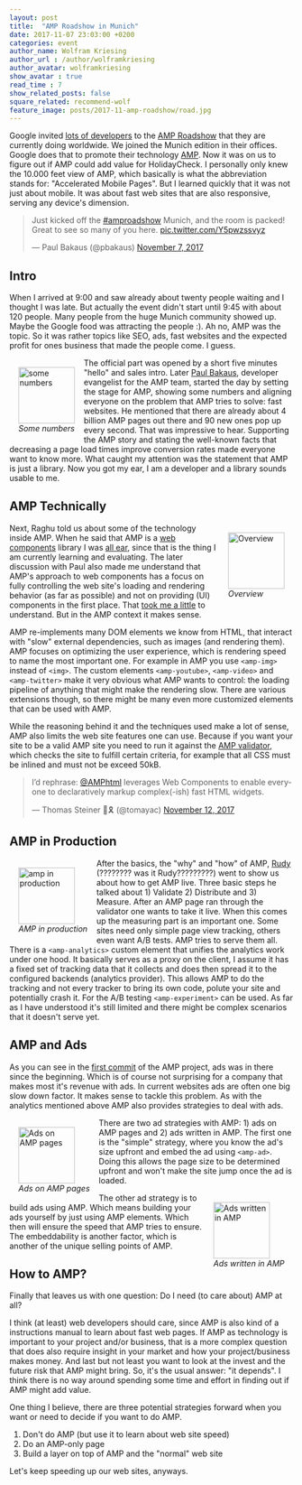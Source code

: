 ```yaml
---
layout: post
title:  "AMP Roadshow in Munich"
date: 2017-11-07 23:03:00 +0200
categories: event
author_name: Wolfram Kriesing
author_url : /author/wolframkriesing
author_avatar: wolframkriesing
show_avatar : true
read_time : 7
show_related_posts: false
square_related: recommend-wolf
feature_image: posts/2017-11-amp-roadshow/road.jpg
---
```


Google invited [lots of developers][devs-tweet] to the [AMP Roadshow][amp-roadshow] that they are currently doing worldwide.
We joined the Munich edition in their offices. 
Google does that to promote their technology [AMP][amp]. Now it was on us to figure out
if AMP could add value for HolidayCheck.
I personally only knew the 10.000 feet view of AMP, which basically is what the abbreviation 
stands for: "Accelerated Mobile Pages". But I learned quickly that it was not just about mobile.
It was about fast web sites that are also responsive, serving any device's dimension.

[devs-tweet]: https://twitter.com/wolframkriesing/status/927820303270662144
[amp-roadshow]: https://www.ampproject.org/amp-roadshow/
[amp]: https://www.ampproject.org/

<blockquote class="twitter-tweet" data-partner="tweetdeck"><p lang="en" dir="ltr">Just kicked off the <a href="https://twitter.com/hashtag/amproadshow?src=hash&amp;ref_src=twsrc%5Etfw">#amproadshow</a> Munich, and the room is packed! Great to see so many of you here. <a href="https://t.co/Y5pwzssvyz">pic.twitter.com/Y5pwzssvyz</a></p>&mdash; Paul Bakaus (@pbakaus) <a href="https://twitter.com/pbakaus/status/927828722572562433?ref_src=twsrc%5Etfw">November 7, 2017</a></blockquote>
<script async src="https://platform.twitter.com/widgets.js" charset="utf-8"></script>

## Intro

When I arrived at 9:00 and saw already about twenty people waiting and I thought I was late. But actually the event didn't start until 9:45 with about 120 people. Many people from the huge Munich community showed up. Maybe the Google food was attracting the people :). Ah no, AMP was the topic. So it was rather topics like SEO, ads, fast websites and the expected profit for ones business that made the people come. I guess.

<div style="float: left; padding: 1rem;">
<img src="{{site.baseurl}}/img/posts/2017-11-amp-roadshow/1-intro.jpg" alt="some numbers" width="100" class="sizeup-onhover-image scale3 origin-left-top" />
<br/><em>Some numbers</em>
</div>

The official part was opened by a short five minutes "hello" and sales intro.
Later [Paul Bakaus][paul], developer evangelist for the AMP team, started the day by setting the stage for AMP, showing some numbers and aligning everyone on the problem that AMP tries to solve: fast websites. He mentioned that there are already about 4 billion AMP pages out there and 90 new ones pop up every second. That was impressive to hear. Supporting the AMP story and stating the well-known facts that decreasing a page load times improve conversion rates made everyone want to know more. What caught my attention was the statement that AMP is just a library. Now you got my ear, I am a developer and a library sounds usable to me.

[paul]: https://twitter.com/pbakaus/

## AMP Technically

<div style="float: right; padding: 1rem;">
<img src="{{site.baseurl}}/img/posts/2017-11-amp-roadshow/2-amp-is.jpg" alt="Overview" width="100" class="sizeup-onhover-image scale3 origin-right-top" />
<br/><em>Overview</em>
</div>

Next, Raghu told us about some of the technology inside AMP. When he said that AMP is a [web components] library I was [all ear][tweet-1], since that is the thing I am currently learning and evaluating. The later discussion with Paul also made me understand that AMP's approach to web components has a focus on fully controlling the web site's loading and rendering behavior (as far as possible) and not on providing (UI) components in the first place. That [took me a little][tweet-2] to understand. But in the AMP context it makes sense.

AMP re-implements many DOM elements we know from HTML, that interact with "slow" external dependencies, such as images (and rendering them). AMP focuses on optimizing the user experience, which is rendering speed to name the most important one. For example in AMP you use `<amp-img>` instead of `<img>`. The custom elements `<amp-youtube>`, `<amp-video>` and `<amp-twitter>` make it very obvious what AMP wants to control: the loading pipeline of anything that might make the rendering slow. There are various extensions though, so there might be many even more customized elements that can be used with AMP.

While the reasoning behind it and the techniques used make a lot of sense, AMP also limits the web site features one can use. Because if you want your site to be a valid AMP site you need to run it against the [AMP validator][amp-validator], which checks the site to fulfill certain criteria, for example that all CSS must be inlined and must not be exceed 50kB.

<blockquote class="twitter-tweet" data-partner="tweetdeck"><p lang="en" dir="ltr">I’d rephrase: <a href="https://twitter.com/AMPhtml?ref_src=twsrc%5Etfw">@AMPhtml</a> leverages Web Components to enable everyone to declaratively markup complex(-ish) fast HTML widgets.</p>&mdash; Thomas Steiner 🦖🎗 (@tomayac) <a href="https://twitter.com/tomayac/status/929657825286029312?ref_src=twsrc%5Etfw">November 12, 2017</a></blockquote>
<script async src="https://platform.twitter.com/widgets.js" charset="utf-8"></script>

[web components]: https://www.webcomponents.org/
[tweet-1]: https://twitter.com/wolframkriesing/status/927825238766882818
[tweet-2]: https://twitter.com/wolframkriesing/status/927835789404319744
[amp-validator]: https://validator.ampproject.org/

## AMP in Production

<div style="float: left; padding: 1rem;">
<img src="{{site.baseurl}}/img/posts/2017-11-amp-roadshow/3-in-prod.jpg" alt="amp in production" width="100" class="sizeup-onhover-image scale3 origin-left-top" />
<br/><em>AMP in production</em>
</div>

After the basics, the "why" and "how" of AMP, [Rudy][rudy] (???????? was it Rudy?????????) went to show us about how to get AMP live. Three basic steps he talked about 1) Validate 2) Distribute and 3) Measure. After an AMP page ran through the validator one wants to take it live. When this comes up the measuring part is an important one. Some sites need only simple page view tracking, others even want A/B tests. AMP tries to serve them all. There is a `<amp-analytics>` custom element that unifies the analytics work under one hood. It basically serves as a proxy on the client, I assume it has a fixed set of tracking data that it collects and does then spread it to the configured backends (analytics provider). This allows AMP to do the tracking and not every tracker to bring its own code, polute your site and potentially crash it.
For the A/B testing `<amp-experiment>` can be used. As far as I have understood it's still limited and there might be complex scenarios that it doesn't serve yet.

[rudy]: https://twitter.com/rudygalfi/

## AMP and Ads

As you can see in the [first commit][amp-first-commit] of the AMP project, ads was in there since the beginning. Which is of course not surprising for a company that makes most it's revenue with ads. In current websites ads are often one big slow down factor. It makes sense to tackle this problem. As with the analytics mentioned above AMP also provides strategies to deal with ads.

<div style="float: left; padding: 1rem;">
<img src="{{site.baseurl}}/img/posts/2017-11-amp-roadshow/4-ads-on-amp-pages.jpg" alt="Ads on AMP pages" width="100" class="sizeup-onhover-image scale3 origin-left-top" />
<br/><em>Ads on AMP pages</em>
</div>

There are two ad strategies with AMP: 1) ads on AMP pages and 2) ads written in AMP. 
The first one is the "simple" strategy, where you know the ad's size upfront and embed the ad using `<amp-ad>`. Doing this allows the page size to be determined upfront and won't make the site jump once the ad is loaded.

<div style="float: right; padding: 1rem;">
<img src="{{site.baseurl}}/img/posts/2017-11-amp-roadshow/5-ads-in-amp.jpg" alt="Ads written in AMP" width="100" class="sizeup-onhover-image scale3 origin-right-top" />
<br/><em>Ads written in AMP</em>
</div>

The other ad strategy is to build ads using AMP. Which means building your ads yourself by just using AMP elements.
Which then will ensure the speed that AMP tries to ensure. The embeddability is another factor, which is another of the 
unique selling points of AMP.

[amp-first-commit]: https://github.com/ampproject/amphtml/commit/5f414868caf5f431ebe64f840d6b1de6464085c4
[ben]: https://twitter.com/benmorss

## How to AMP?

Finally that leaves us with one question: Do I need (to care about) AMP at all?

I think (at least) web developers should care, since AMP is also kind of a instructions
manual to learn about fast web pages. If AMP as technology is important to your project and/or
business, that is a more complex question that does also require insight in your market
and how your project/business makes money. And last but not least you want to look at the
invest and the future risk that AMP might bring. So, it's the usual answer: "it depends".
I think there is no way around spending some time and effort in finding out if AMP might
add value.

One thing I believe, there are three potential strategies forward when you want or need to decide if you want to do AMP.

1. Don't do AMP (but use it to learn about web site speed)
1. Do an AMP-only page
1. Build a layer on top of AMP and the "normal" web site

Let's keep speeding up our web sites, anyways.